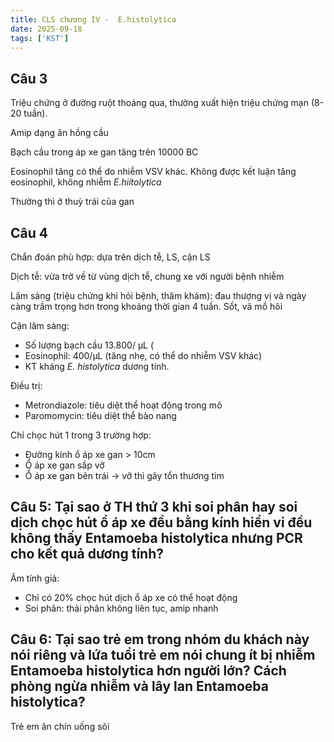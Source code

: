 ```yaml
---
title: CLS chương IV -  E.histolytica
date: 2025-09-18
tags: ['KST']
---
```


## Câu 3

Triệu chứng ở đường ruột thoáng qua, thường xuất hiện triệu chứng mạn (8-20 tuần).

Amip dạng ăn hồng cầu

Bạch cầu trong áp xe gan tăng trên 10000 BC

Eosinophil tăng có thể do nhiễm VSV khác. Không được kết luận tăng eosinophil, không nhiễm *E.hiítolytica*

Thường thì ở thuỳ trái của gan

## Câu 4

Chẩn đoán phù hợp: dựa trên dịch tễ, LS, cận LS

Dịch tễ: vừa trở về từ vùng dịch tễ, chung xe với người bệnh nhiễm

Lâm sàng (triệu chứng khi hỏi bệnh, thăm khám): đau thượng vị và ngày càng trầm
trọng hơn trong khoảng thời gian 4 tuần. Sốt, vã mồ hôi

Cận lâm sàng:

- Số lượng bạch cầu 13.800/ µL (
- Eosinophil: 400/µL (tăng nhẹ, có thể do nhiễm VSV khác)
- KT kháng *E. histolytica* dương tính.

Điều trị:

- Metrondiazole: tiêu diệt thể hoạt động trong mô
- Paromomycin: tiêu diệt thể bào nang

Chỉ chọc hút  1 trong 3 trường hợp:

- Đường kính ổ áp xe gan > 10cm
- Ổ áp xe gan sắp vỡ
- Ổ áp xe gan bên trái -> vỡ thì gây tổn thương tim

## Câu 5: Tại sao ở TH thứ 3 khi soi phân hay soi dịch chọc hút ổ áp xe đều bằng kính hiển vi đều không thấy Entamoeba histolytica nhưng PCR cho kết quả dương tính?

Âm tính giả:

- Chỉ có 20% chọc hút dịch ổ áp xe có thể hoạt động
- Soi phân: thải phân không liên tục, amip nhanh

## Câu 6: Tại sao trẻ em trong nhóm du khách này nói riêng và lứa tuổi trẻ em nói chung ít bị nhiễm Entamoeba histolytica hơn người lớn? Cách phòng ngừa nhiễm và lây lan Entamoeba histolytica?

Trẻ em ăn chín uống sôi
